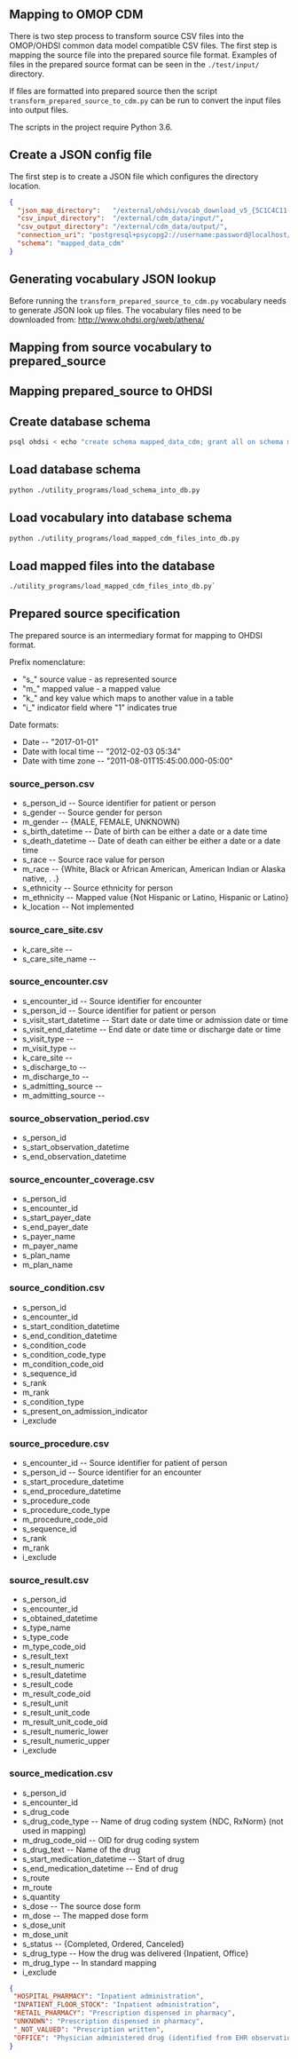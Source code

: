 ## Mapping to OMOP CDM

There is two step process to transform source CSV files into the OMOP/OHDSI 
common data model compatible CSV files. The first step is mapping the source file into the 
prepared source file format. Examples of files in the prepared source format 
can be seen in the `./test/input/` directory.

If files are formatted into prepared source then the script 
`transform_prepared_source_to_cdm.py` can be run to convert the input files 
into output files.

The scripts in the project require Python 3.6.

## Create a JSON config file

The first step is to create a JSON file which configures the directory location.
```json
{
  "json_map_directory":   "/external/ohdsi/vocab_download_v5_{5C1C4C11-E4B6-6175-6463-74B6F51BCA07}/",
  "csv_input_directory":  "/external/cdm_data/input/",
  "csv_output_directory": "/external/cdm_data/output/",
  "connection_uri": "postgresql+psycopg2://username:password@localhost/ohdsi",
  "schema": "mapped_data_cdm"
}
```

## Generating vocabulary JSON lookup

Before running the `transform_prepared_source_to_cdm.py` vocabulary needs to generate JSON 
look up files. The vocabulary files need to be downloaded from: http://www.ohdsi.org/web/athena/

## Mapping from source vocabulary to prepared_source

## Mapping prepared_source to OHDSI

## Create database schema

```bash
psql ohdsi < echo "create schema mapped_data_cdm; grant all on schema mapped_data_cdm to username"
```
## Load database schema

```bash
python ./utility_programs/load_schema_into_db.py
```
## Load vocabulary into database schema

```bash
python ./utility_programs/load_mapped_cdm_files_into_db.py
```

## Load mapped files into the database

```bash
./utility_programs/load_mapped_cdm_files_into_db.py`
```

## Prepared source specification

The prepared source is an intermediary format for mapping to OHDSI format.

Prefix nomenclature:

* "s_" source value - as represented source
* "m_" mapped value - a mapped value
* "k_" and key value which maps to another value in a table
* "i_" indicator field where "1" indicates true

Date formats:

* Date -- "2017-01-01"
* Date with local time -- "2012-02-03 05:34"
* Date with time zone -- "2011-08-01T15:45:00.000-05:00"

### source_person.csv

* s_person_id -- Source identifier for patient or person
* s_gender	-- Source gender for person
* m_gender -- {MALE, FEMALE, UNKNOWN}
* s_birth_datetime -- Date of birth can be either a date or a date time
* s_death_datetime -- Date of death can either be either a date or a date time
* s_race -- Source race value for person
* m_race -- {White, Black or African American, American Indian or Alaska native, . .}
* s_ethnicity -- Source ethnicity for person
* m_ethnicity -- Mapped value {Not Hispanic or Latino, Hispanic or Latino}
* k_location -- Not implemented 

### source_care_site.csv

* k_care_site -- 
* s_care_site_name -- 

### source_encounter.csv

* s_encounter_id -- Source identifier for encounter
* s_person_id -- Source identifier for patient or person
* s_visit_start_datetime -- Start date or date time or admission date or time 
* s_visit_end_datetime -- End date or date time or discharge date or time
* s_visit_type -- 
* m_visit_type -- 
* k_care_site -- 
* s_discharge_to -- 
* m_discharge_to -- 
* s_admitting_source -- 
* m_admitting_source -- 

### source_observation_period.csv

* s_person_id
* s_start_observation_datetime
* s_end_observation_datetime

### source_encounter_coverage.csv

* s_person_id
* s_encounter_id
* s_start_payer_date
* s_end_payer_date
* s_payer_name
* m_payer_name
* s_plan_name
* m_plan_name

### source_condition.csv

* s_person_id
* s_encounter_id
* s_start_condition_datetime
* s_end_condition_datetime
* s_condition_code
* s_condition_code_type
* m_condition_code_oid
* s_sequence_id
* s_rank
* m_rank
* s_condition_type
* s_present_on_admission_indicator
* i_exclude

### source_procedure.csv

* s_encounter_id -- Source identifier for patient of person
* s_person_id -- Source identifier for an encounter
* s_start_procedure_datetime
* s_end_procedure_datetime
* s_procedure_code
* s_procedure_code_type
* m_procedure_code_oid
* s_sequence_id
* s_rank
* m_rank
* i_exclude

### source_result.csv

* s_person_id
* s_encounter_id
* s_obtained_datetime
* s_type_name
* s_type_code
* m_type_code_oid
* s_result_text
* s_result_numeric
* s_result_datetime
* s_result_code
* m_result_code_oid
* s_result_unit
* s_result_unit_code
* m_result_unit_code_oid
* s_result_numeric_lower
* s_result_numeric_upper
* i_exclude
                
### source_medication.csv

* s_person_id
* s_encounter_id
* s_drug_code
* s_drug_code_type -- Name of drug coding system {NDC, RxNorm} (not used in mapping)
* m_drug_code_oid -- OID for drug coding system
* s_drug_text -- Name of the drug
* s_start_medication_datetime -- Start of drug
* s_end_medication_datetime -- End of drug
* s_route
* m_route
* s_quantity
* s_dose -- The source dose form
* m_dose -- The mapped dose form
* s_dose_unit
* m_dose_unit
* s_status -- {Completed, Ordered, Canceled}
* s_drug_type -- How the drug was delivered {Inpatient, Office}
* m_drug_type -- In standard mapping
* i_exclude

```json
{
 "HOSPITAL_PHARMACY": "Inpatient administration",
 "INPATIENT_FLOOR_STOCK": "Inpatient administration",
 "RETAIL_PHARMACY": "Prescription dispensed in pharmacy",
 "UNKNOWN": "Prescription dispensed in pharmacy",
 "_NOT_VALUED": "Prescription written",
 "OFFICE": "Physician administered drug (identified from EHR observation)"
}
```

